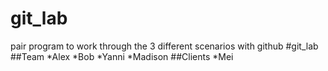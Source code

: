 # git_lab
pair program to work through the 3 different scenarios with github
#git_lab
##Team 
*Alex
*Bob
*Yanni
*Madison
##Clients 
*Mei

